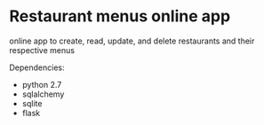 # Restaurant menus online app

online app to create, read, update, and delete restaurants and their respective menus

Dependencies:

* python 2.7
* sqlalchemy
* sqlite
* flask
